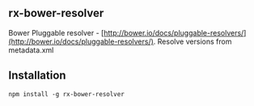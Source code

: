 ## rx-bower-resolver

Bower Pluggable resolver - [http://bower.io/docs/pluggable-resolvers/](http://bower.io/docs/pluggable-resolvers/). Resolve versions from metadata.xml

## Installation
`npm install -g rx-bower-resolver`
